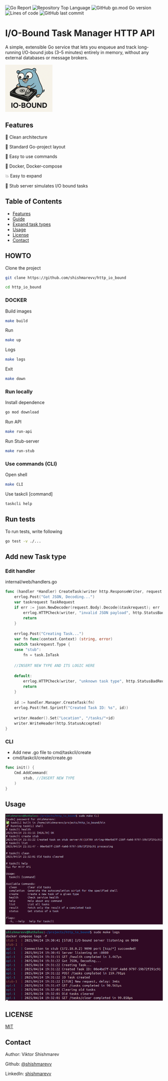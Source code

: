 ![Go Report](https://goreportcard.com/badge/github.com/shishmarevv/http_io_bound)
![Repository Top Language](https://img.shields.io/github/languages/top/shishmarevv/http_io_bound)
![GitHub go.mod Go version](https://img.shields.io/github/go-mod/go-version/shishmarevv/http_io_bound)
![Lines of code](https://img.shields.io/tokei/lines/github/shishmarevv/http_io_bound)
![GitHub last commit](https://img.shields.io/github/last-commit/shishmarevv/http_io_bound)

# I/O-Bound Task Manager HTTP API

A simple, extensible Go service that lets you enqueue and track long-running I/O-bound jobs (3–5 minutes) entirely in memory, without any external databases or message brokers.

<img align="center" width="30%" src="./assets/logo.png">

## Features

🥂 Clean architecture

🍓 Standard Go-project layout

🌸 Easy to use commands

:whale: Docker, Docker-compose

:boom: Easy to expand

🤡 Stub server simulates I/O bound tasks

## Table of Contents
- [Features](#features)
- [Guide](#howto)
- [Expand task types](#add-new-task-type)
- [Usage](#usage)
- [License](#license)
- [Contact](#contact)

## HOWTO

Clone the project

```bash
git clone https://github.com/shishmarevv/http_io_bound
```

```bash
cd http_io_bound
```

### DOCKER

Build images
```bash
make build
```

Run
```bash
make up
```

Logs
```bash
make logs
```

Exit
```bash
make down
```

### Run locally
Install dependence
```bash
go mod download
```

Run API
```bash
make run-api
```

Run Stub-server
```bash
make run-stub
```

### Use commands (CLI)

Open shell
```bash
make CLI
```

Use taskcli [command]
```bash
taskcli help
```

## Run tests

To run tests, write following
```bash
go test -v ./...
```

## Add new Task type

### Edit handler
internal/web/handlers.go
```go
func (handler *Handler) CreateTask(writer http.ResponseWriter, request *http.Request) {
	errlog.Post("Got JSON, Decoding...")
	var taskrequest TaskRequest
	if err := json.NewDecoder(request.Body).Decode(&taskrequest); err != nil {
		errlog.HTTPCheck(writer, "invalid JSON payload", http.StatusBadRequest)
		return
	}

	errlog.Post("Creating Task...")
	var fn func(context.Context) (string, error)
	switch taskrequest.Type {
	case "stub":
		fn = task.IoTask
		
	//INSERT NEW TYPE AND ITS LOGIC HERE
		
	default:
		errlog.HTTPCheck(writer, "unknown task type", http.StatusBadRequest)
		return
	}

	id := handler.Manager.CreateTask(fn)
	errlog.Post(fmt.Sprintf("Created Task ID: %s", id))

	writer.Header().Set("Location", "/tasks/"+id)
	writer.WriteHeader(http.StatusAccepted)
}
```

### CLI
- Add new .go file to cmd/taskcli/create
- cmd/taskcli/create/create.go
```go
func init() {
	Cmd.AddCommand(
		stub, //INSERT NEW TYPE
	)
}
```

## Usage

![CLI](./assets/CLI.png)

![Logs](./assets/UP.png)

## LICENSE
[MIT](https://choosealicense.com/licenses/mit/)

## Contact

Author: Viktor Shishmarev

Github: [@shishmarevv](https://github.com/shishmarevv)

LinkedIn: [shishmarevv](https://www.linkedin.com/in/shishmarevv/) 
